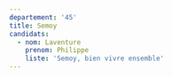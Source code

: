 ```yaml
---
departement: '45'
title: Semoy
candidats:
  - nom: Laventure
    prenom: Philippe
    liste: 'Semoy, bien vivre ensemble'
---
```

